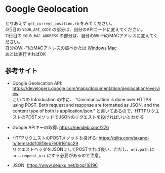 # Google Geolocation

とりあえず `get_current_position.rb` をみてください。  
4行目の `YOUR_API_CODE` の部分は、自分のAPIコードに変えてください。  
11行目の `YOUR_MAC_ADDRESS` の部分は、自分のWi-FiのMACアドレスに変えてください。  
自分のWi-FiのMACアドレスの調べかたは [Windows](https://cs.zaq.ne.jp/JSS_KnowledgeDetail?an=000002673) [Mac](https://moshbox.jp/?p=25912)  
あとは実行すればOK

## 参考サイト
- Google Geolocation API: https://developers.google.com/maps/documentation/geolocation/overview  
    こいつの Introduction の中に、 "Communication is done over HTTPS using POST. Both request and response are formatted as JSON, and the content type of both is application/json." と書いてあるので、HTTPリクエストのPOSTメソッドでJSONのリクエストを投げればいいとわかる

- Google APIキーの取得: https://nendeb.com/276

- HTTPリクエストのPOSTメソッドを投げる: https://qiita.com/takano-h/items/dd10818eb7e09161bc29  
    リクエストヘッダをJSONにしてPOSTすれば良い、ただし、`uri.path` は `uri.request_uri` にする必要があるので注意。

- JSON: https://www.sejuku.net/blog/16196
